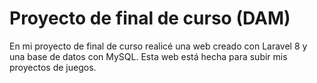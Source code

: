 <h1> Proyecto de final de curso (DAM) </h1>

En mi proyecto de final de curso realicé una web creado con Laravel 8 y una base de datos con MySQL. Esta web está hecha para subir mis proyectos de juegos. 

